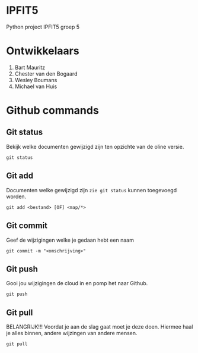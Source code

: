 # IPFIT5
Python project IPFIT5 groep 5

# Ontwikkelaars
1. Bart Mauritz
2. Chester van den Bogaard
3. Wesley Boumans
4. Michael van Huis

# Github commands
## Git status
Bekijk welke documenten gewijzigd zijn ten opzichte van de oline versie.
```
git status
```

## Git add
Documenten welke gewijzigd zijn ``zie git status`` kunnen toegevoegd worden.
```
git add <bestand> [OF] <map/*>
```

## Git commit
Geef de wijzigingen welke je gedaan hebt een naam
```
git commit -m "<omschrijving>"
```

## Git push
Gooi jou wijzigingen de cloud in en pomp het naar Github.
```
git push
```

## Git pull
BELANGRIJK!!!
Voordat je aan de slag gaat moet je deze doen. Hiermee haal je alles binnen, andere wijzingen van andere mensen.
```
git pull
```
